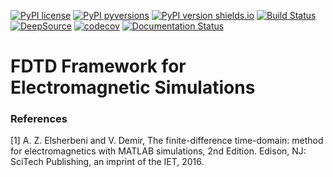 
[![PyPI license](https://img.shields.io/pypi/l/fdtd.py.svg)](https://pypi.python.org/pypi/fdtd.py/)
[![PyPI pyversions](https://img.shields.io/pypi/pyversions/fdtd.py.svg)](https://pypi.python.org/pypi/fdtd.py/)
[![PyPI version shields.io](https://img.shields.io/pypi/v/fdtd.py.svg)](https://pypi.python.org/pypi/fdtd.py/)
[![Build Status](https://travis-ci.com/tiagovla/fdtd.py.svg?branch=master)](https://travis-ci.com/tiagovla/fdtd.py)
[![DeepSource](https://deepsource.io/gh/tiagovla/fdtd.py.svg/?label=active+issues)](https://deepsource.io/gh/tiagovla/fdtd.py/?ref=repository-badge)
[![codecov](https://codecov.io/gh/tiagovla/fdtd.py/branch/master/graph/badge.svg?token=MC1GNINTAY)](https://codecov.io/gh/tiagovla/fdtd.py)
[![Documentation Status](https://readthedocs.org/projects/fdtd-py/badge/?version=latest)](https://fdtd-py.readthedocs.io/en/latest/?badge=latest)
# FDTD Framework for Electromagnetic Simulations


### References
[1] A. Z. Elsherbeni and V. Demir, The finite-difference time-domain: method for electromagnetics with MATLAB simulations, 2nd Edition. Edison, NJ: SciTech Publishing, an imprint of the IET, 2016.
